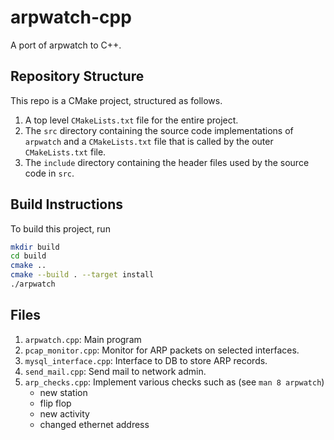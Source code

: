 # arpwatch-cpp
A port of arpwatch to C++.

## Repository Structure

This repo is a CMake project, structured as follows.

1. A top level `CMakeLists.txt` file for the entire project.
2. The `src` directory containing the source code implementations of `arpwatch` and a `CMakeLists.txt` file that is called by the outer `CMakeLists.txt` file.
3. The `include` directory containing the header files used by the source code in `src`.

## Build Instructions

To build this project, run

```bash
mkdir build
cd build
cmake ..
cmake --build . --target install
./arpwatch  
```

## Files

1. `arpwatch.cpp`: Main program
2. `pcap_monitor.cpp`: Monitor for ARP packets on selected interfaces.
3. `mysql_interface.cpp`: Interface to DB to store ARP records.
4. `send_mail.cpp`: Send mail to network admin.
5. `arp_checks.cpp`: Implement various checks such as (see `man 8 arpwatch`)
    - new station
    - flip flop
    - new activity
    - changed ethernet address
